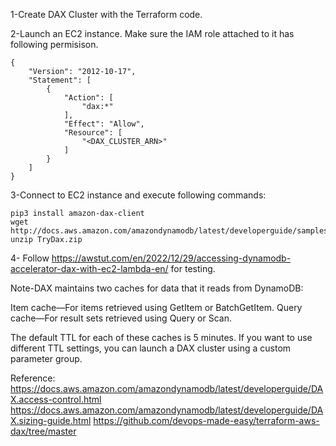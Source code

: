 1-Create DAX Cluster with the Terraform code.

2-Launch an EC2 instance. Make sure the IAM role attached to it has following permisison.
```
{
    "Version": "2012-10-17",
    "Statement": [
        {
            "Action": [
                "dax:*"
            ],
            "Effect": "Allow",
            "Resource": [
                "<DAX_CLUSTER_ARN>"
            ]
        }
    ]
}
```
3-Connect to EC2 instance and execute following commands:

```
pip3 install amazon-dax-client
wget http://docs.aws.amazon.com/amazondynamodb/latest/developerguide/samples/TryDax.zip
unzip TryDax.zip
```

4- Follow https://awstut.com/en/2022/12/29/accessing-dynamodb-accelerator-dax-with-ec2-lambda-en/ for testing.


Note-DAX maintains two caches for data that it reads from DynamoDB:

Item cache—For items retrieved using GetItem or BatchGetItem.
Query cache—For result sets retrieved using Query or Scan.

The default TTL for each of these caches is 5 minutes. If you want to use different TTL settings, you can launch a DAX cluster using a custom parameter group.

Reference: 
https://docs.aws.amazon.com/amazondynamodb/latest/developerguide/DAX.access-control.html
https://docs.aws.amazon.com/amazondynamodb/latest/developerguide/DAX.sizing-guide.html
https://github.com/devops-made-easy/terraform-aws-dax/tree/master
